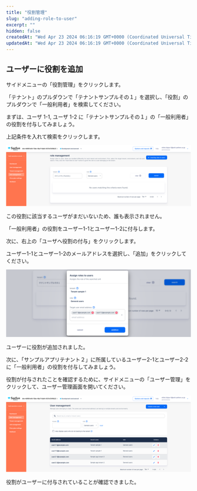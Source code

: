 ```yaml
---
title: "役割管理"
slug: "adding-role-to-user"
excerpt: ""
hidden: false
createdAt: "Wed Apr 23 2024 06:16:19 GMT+0000 (Coordinated Universal Time)"
updatedAt: "Wed Apr 23 2024 06:16:19 GMT+0000 (Coordinated Universal Time)"
---
```


## ユーザーに役割を追加

サイドメニューの「役割管理」をクリックします。

「テナント」のプルダウンで「テナントサンプルその１」を選択し、「役割」のプルダウンで「一般利用者」を検索してください。

まずは、ユーザ 1-1, ユーザ 1-2 に「テナントサンプルその１」の「一般利用者」の役割を付与してみましょう。

上記条件を入れて検索をクリックします。

![01](/ja/img/part-5/adding-role-to-user/adding-role-to-user-01.png)

この役割に該当するユーザがまだいないため、誰も表示されません。

「一般利用者」の役割をユーザー1-1とユーザー1-2に付与します。

次に、右上の「ユーザへ役割の付与」をクリックします。

ユーザー1-1とユーザー1-2のメールアドレスを選択し、「追加」をクリックしてください。

![02](/ja/img/part-5/adding-role-to-user/adding-role-to-user-02.png)

ユーザーに役割が追加されました。

次に、「サンプルアプリテナント２」に所属しているユーザー2-1とユーザー2-2に「一般利用者」の役割を付与してみましょう。

役割が付与されたことを確認するために、サイドメニューの「ユーザー管理」をクリックして、ユーザー管理画面を開いてください。

![03](/ja/img/part-5/adding-role-to-user/adding-role-to-user-03.png)

役割がユーザーに付与されていることが確認できました。